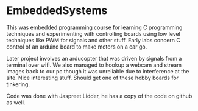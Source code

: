 EmbeddedSystems
==================

This was embedded programming course for learning C programming techniques and experimenting
with controlling boards using low level techniques like PWM for signals and other stuff. 
Early labs concern C control of an arduino board to make motors on a car go.

Later project involves an arducopter that was driven by signals from a terminal over wifi.
We also managed to hookup a webcam and stream images back to our pc though it was unreliable due to interference
at the site.
Nice interesting stuff. Should get one of these hobby boards for tinkering.


Code was done with Jaspreet Lidder, he has a copy of the code on github as well.
